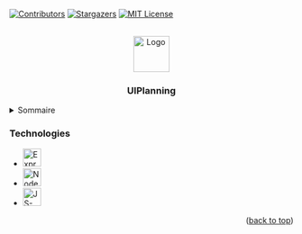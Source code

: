 <!-- PROJECT SHIELDS -->
[![Contributors][contributors-shield]][contributors-url]
[![Stargazers][stars-shield]][stars-url]
[![MIT License][license-shield]][license-url]

<!-- PROJECT LOGO -->
<br />
<div align="center">
  <a href="https://github.com/JuJuATS/ULAgenda">
    <img src="https://github.com/user-attachments/assets/dee539dd-739b-4782-ac1f-fc0b170413f3" alt="Logo" width="64" height="64">
  </a>

  <h3 align="center">UlPlanning</h3>
  </p>
</div>

<!-- TABLE OF CONTENTS -->
<details>
  <summary>Sommaire</summary>
  <ol>
    <li>
      <a href="#about-the-project">Description</a>
      <ul>
        <li><a href="#built-with">Technologies</a></li>
      </ul>
    </li>
    <li><a href="#contributions">Contributions</a></li>
    <li><a href="#licence">Licence</a></li>
    <li><a href="#contacts">Contacts</a></li>
    <li><a href="#remerciements">Remerciements</a></li>
  </ol>
</details>

### Technologies

* <img src="https://github.com/user-attachments/assets/f84afb3b-a274-4d16-b3d3-11470255003f" alt="Express-img" width="32">
* <img src="https://github.com/user-attachments/assets/3407bd37-a29a-422c-be2d-ba8dd367ca41" alt="Node-img" width="32">
* <img src="https://github.com/user-attachments/assets/19e7a732-ddac-4359-ad2a-6f0adcfb37a5" alt="JS-img" width="32">

<p align="right">(<a href="#readme-top">back to top</a>)</p>

<!-- MARKDOWN LINKS & IMAGES -->
[contributors-shield]: https://github.com/user-attachments/assets/382bb228-f45e-453c-8f9e-d6682ff57c8c
[contributors-url]: https://github.com/JuJuATS/ULAgenda/graphs/contributors
[stars-shield]: https://github.com/user-attachments/assets/e21167c3-d3b5-4dfb-88bb-54748993153c
[stars-url]: https://github.com/JuJuATS/ULAgenda/stargazers
[license-shield]: https://img.shields.io/github/license/othneildrew/Best-README-Template.svg?style=for-the-badge
[license-url]: https://en.wikipedia.org/wiki/MIT_License
[Node-img]: https://github.com/user-attachments/assets/3407bd37-a29a-422c-be2d-ba8dd367ca41
[Node-url]: https://nodejs.org/en
[Express-img]: https://github.com/user-attachments/assets/f84afb3b-a274-4d16-b3d3-11470255003f
[JS-img]: https://github.com/user-attachments/assets/19e7a732-ddac-4359-ad2a-6f0adcfb37a5


